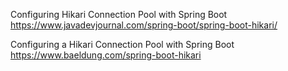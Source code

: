 Configuring Hikari Connection Pool with Spring Boot
https://www.javadevjournal.com/spring-boot/spring-boot-hikari/

Configuring a Hikari Connection Pool with Spring Boot
https://www.baeldung.com/spring-boot-hikari
